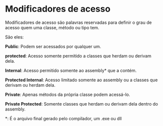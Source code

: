 # Modificadores de acesso

Modificadores de acesso são palavras reservadas para definir o grau de acesso quem uma classe, método ou tipo tem.

São eles:

**Public**: Podem ser acessados por qualquer um.

**protected**: Acesso somente permitido a classes que herdam ou derivam dela.

**Internal**: Acesso permitido somente ao assembly* que a contém.

**Protected Internal**: Acesso limitado somente ao assembly ou a classes que derivam ou herdam dela.

**Private**: Apenas métodos da própria classe podem acessá-lo.

**Private Protected**: Somente classes que herdam ou derivam dela dentro do assembly.


*: É o arquivo final gerado pelo compilador, um .exe ou dll